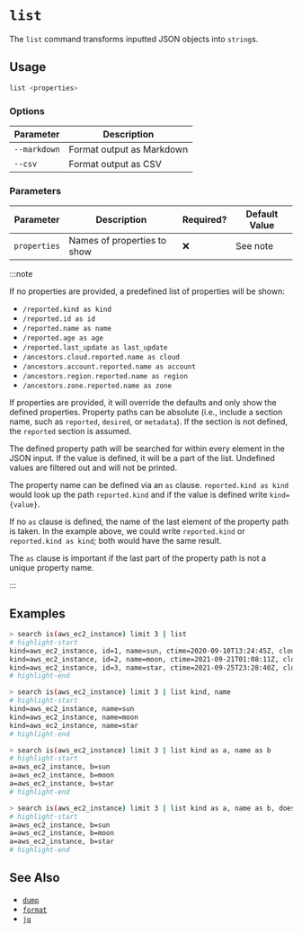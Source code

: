# `list`

The `list` command transforms inputted JSON objects into `string`s.

## Usage

```bash
list <properties>
```

### Options

| Parameter    | Description               |
| ------------ | ------------------------- |
| `--markdown` | Format output as Markdown |
| `--csv`      | Format output as CSV      |

### Parameters

| Parameter    | Description                 | Required? | Default Value |
| ------------ | --------------------------- | --------- | ------------- |
| `properties` | Names of properties to show | ❌        | See note      |

:::note

If no properties are provided, a predefined list of properties will be shown:

- `/reported.kind as kind`
- `/reported.id as id`
- `/reported.name as name`
- `/reported.age as age`
- `/reported.last_update as last_update`
- `/ancestors.cloud.reported.name as cloud`
- `/ancestors.account.reported.name as account`
- `/ancestors.region.reported.name as region`
- `/ancestors.zone.reported.name as zone`

If properties are provided, it will override the defaults and only show the defined properties. Property paths can be absolute (i.e., include a section name, such as `reported`, `desired`, or `metadata`). If the section is not defined, the `reported` section is assumed.

The defined property path will be searched for within every element in the JSON input. If the value is defined, it will be a part of the list. Undefined values are filtered out and will not be printed.

The property name can be defined via an `as` clause. `reported.kind as kind` would look up the path `reported.kind` and if the value is defined write `kind={value}`.

If no `as` clause is defined, the name of the last element of the property path is taken. In the example above, we could write `reported.kind` or `reported.kind as kind`; both would have the same result.

The `as` clause is important if the last part of the property path is not a unique property name.

:::

## Examples

```bash title="If all parameters are omitted, the predefined list of properties are shown"
> search is(aws_ec2_instance) limit 3 | list
# highlight-start
​kind=aws_ec2_instance, id=1, name=sun, ctime=2020-09-10T13:24:45Z, cloud=aws, account=prod, region=us-west-2
​kind=aws_ec2_instance, id=2, name=moon, ctime=2021-09-21T01:08:11Z, cloud=aws, account=dev, region=us-west-2
​kind=aws_ec2_instance, id=3, name=star, ctime=2021-09-25T23:28:40Z, cloud=aws, account=int, region=us-east-1
# highlight-end
```

```bash title="Explicitly define the properties to show without renaming them"
> search is(aws_ec2_instance) limit 3 | list kind, name
# highlight-start
​kind=aws_ec2_instance, name=sun
​kind=aws_ec2_instance, name=moon
​kind=aws_ec2_instance, name=star
# highlight-end
```

```bash title="Same as previous, but with overridden property names"
> search is(aws_ec2_instance) limit 3 | list kind as a, name as b
# highlight-start
​a=aws_ec2_instance, b=sun
​a=aws_ec2_instance, b=moon
​a=aws_ec2_instance, b=star
# highlight-end
```

```bash title="Properties that do not exist are not printed"
> search is(aws_ec2_instance) limit 3 | list kind as a, name as b, does_not_exist
# highlight-start
​a=aws_ec2_instance, b=sun
​a=aws_ec2_instance, b=moon
​a=aws_ec2_instance, b=star
# highlight-end
```

## See Also

- [`dump`](./dump.md)
- [`format`](./format.md)
- [`jq`](./jq.md)

